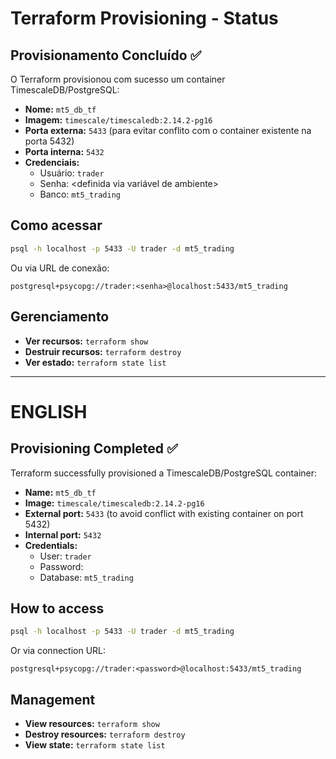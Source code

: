 # Terraform Provisioning - Status

## Provisionamento Concluído ✅

O Terraform provisionou com sucesso um container TimescaleDB/PostgreSQL:

- **Nome:** `mt5_db_tf`
- **Imagem:** `timescale/timescaledb:2.14.2-pg16`
- **Porta externa:** `5433` (para evitar conflito com o container existente na porta 5432)
- **Porta interna:** `5432`
- **Credenciais:**
  - Usuário: `trader`
  - Senha: <definida via variável de ambiente>
  - Banco: `mt5_trading`

## Como acessar

```bash
psql -h localhost -p 5433 -U trader -d mt5_trading
```

Ou via URL de conexão:

```
postgresql+psycopg://trader:<senha>@localhost:5433/mt5_trading
```

## Gerenciamento

- **Ver recursos:** `terraform show`
- **Destruir recursos:** `terraform destroy`
- **Ver estado:** `terraform state list`

---

# ENGLISH

## Provisioning Completed ✅

Terraform successfully provisioned a TimescaleDB/PostgreSQL container:

- **Name:** `mt5_db_tf`
- **Image:** `timescale/timescaledb:2.14.2-pg16`
- **External port:** `5433` (to avoid conflict with existing container on port 5432)
- **Internal port:** `5432`
- **Credentials:**
  - User: `trader`
  - Password: <set via environment variable>
  - Database: `mt5_trading`

## How to access

```bash
psql -h localhost -p 5433 -U trader -d mt5_trading
```

Or via connection URL:

```
postgresql+psycopg://trader:<password>@localhost:5433/mt5_trading
```

## Management

- **View resources:** `terraform show`
- **Destroy resources:** `terraform destroy`
- **View state:** `terraform state list`
